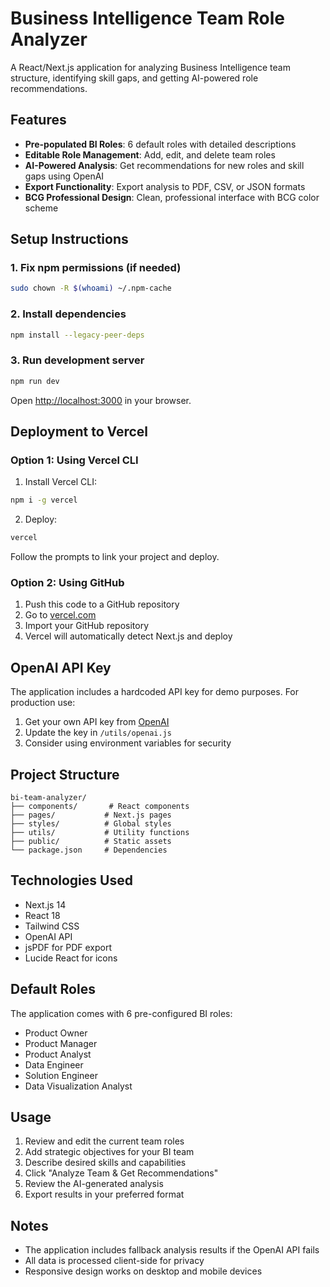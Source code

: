 # Business Intelligence Team Role Analyzer

A React/Next.js application for analyzing Business Intelligence team structure, identifying skill gaps, and getting AI-powered role recommendations.

## Features

- **Pre-populated BI Roles**: 6 default roles with detailed descriptions
- **Editable Role Management**: Add, edit, and delete team roles
- **AI-Powered Analysis**: Get recommendations for new roles and skill gaps using OpenAI
- **Export Functionality**: Export analysis to PDF, CSV, or JSON formats
- **BCG Professional Design**: Clean, professional interface with BCG color scheme

## Setup Instructions

### 1. Fix npm permissions (if needed)
```bash
sudo chown -R $(whoami) ~/.npm-cache
```

### 2. Install dependencies
```bash
npm install --legacy-peer-deps
```

### 3. Run development server
```bash
npm run dev
```

Open [http://localhost:3000](http://localhost:3000) in your browser.

## Deployment to Vercel

### Option 1: Using Vercel CLI

1. Install Vercel CLI:
```bash
npm i -g vercel
```

2. Deploy:
```bash
vercel
```

Follow the prompts to link your project and deploy.

### Option 2: Using GitHub

1. Push this code to a GitHub repository
2. Go to [vercel.com](https://vercel.com)
3. Import your GitHub repository
4. Vercel will automatically detect Next.js and deploy

## OpenAI API Key

The application includes a hardcoded API key for demo purposes. For production use:

1. Get your own API key from [OpenAI](https://platform.openai.com)
2. Update the key in `/utils/openai.js`
3. Consider using environment variables for security

## Project Structure

```
bi-team-analyzer/
├── components/       # React components
├── pages/           # Next.js pages
├── styles/          # Global styles
├── utils/           # Utility functions
├── public/          # Static assets
└── package.json     # Dependencies
```

## Technologies Used

- Next.js 14
- React 18
- Tailwind CSS
- OpenAI API
- jsPDF for PDF export
- Lucide React for icons

## Default Roles

The application comes with 6 pre-configured BI roles:
- Product Owner
- Product Manager
- Product Analyst
- Data Engineer
- Solution Engineer
- Data Visualization Analyst

## Usage

1. Review and edit the current team roles
2. Add strategic objectives for your BI team
3. Describe desired skills and capabilities
4. Click "Analyze Team & Get Recommendations"
5. Review the AI-generated analysis
6. Export results in your preferred format

## Notes

- The application includes fallback analysis results if the OpenAI API fails
- All data is processed client-side for privacy
- Responsive design works on desktop and mobile devices